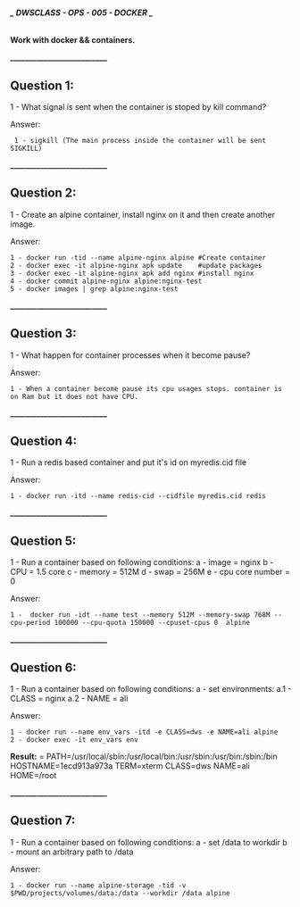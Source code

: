 ###### **_ DWSCLASS - OPS - 005 - DOCKER _**

**Work with docker && containers.** 
 
 **__________________________**
 
## **Question 1:**
 1 - What signal is sent when the container is stoped by kill command?

Answer:
```
 1 - sigkill (The main process inside the container will be sent SIGKILL)
```

**__________________________**

## **Question 2:**
 1 - Create an alpine container, install nginx on it and then create another image.


Answer:
```
1 - docker run -tid --name alpine-nginx alpine #Create container
2 - docker exec -it alpine-nginx apk update    #update packages
3 - docker exec -it alpine-nginx apk add nginx #install nginx
4 - docker commit alpine-nginx alpine:nginx-test
5 - docker images | grep alpine:nginx-test

```

**__________________________**


## **Question 3:**
 1 - What happen for container processes when it become pause?

Answer:
```
1 - When a container become pause its cpu usages stops. container is on Ram but it does not have CPU.

```

**__________________________**

## **Question 4:**
 1 - Run a redis based container and put it's id on myredis.cid file

Answer:
```
1 - docker run -itd --name redis-cid --cidfile myredis.cid redis
```

**__________________________**

## **Question 5:**
 1 - Run a container based on following conditions:
    a - image           = nginx
    b - CPU             = 1.5 core
    c - memory          = 512M
    d - swap            = 256M
    e - cpu core number = 0

Answer:
```
1 -  docker run -idt --name test --memory 512M --memory-swap 768M --cpu-period 100000 --cpu-quota 150000 --cpuset-cpus 0  alpine 
```

**__________________________**

## **Question 6:**
 1 - Run a container based on following conditions:
    a - set environments:
       a.1 - CLASS     = nginx
       a.2 - NAME      = ali
    
Answer:
```
1 - docker run --name env_vars -itd -e CLASS=dws -e NAME=ali alpine
2 - docker exec -it env_vars env 

```

**Result:** = 
PATH=/usr/local/sbin:/usr/local/bin:/usr/sbin:/usr/bin:/sbin:/bin
HOSTNAME=1ecd913a973a
TERM=xterm
CLASS=dws
NAME=ali
HOME=/root


**__________________________**

## **Question 7:**
 1 - Run a container based on following conditions:
    a - set /data to workdir
    b - mount an arbitrary path to /data
    
Answer:
```
1 - docker run --name alpine-storage -tid -v $PWD/projects/volumes/data:/data --workdir /data alpine

```